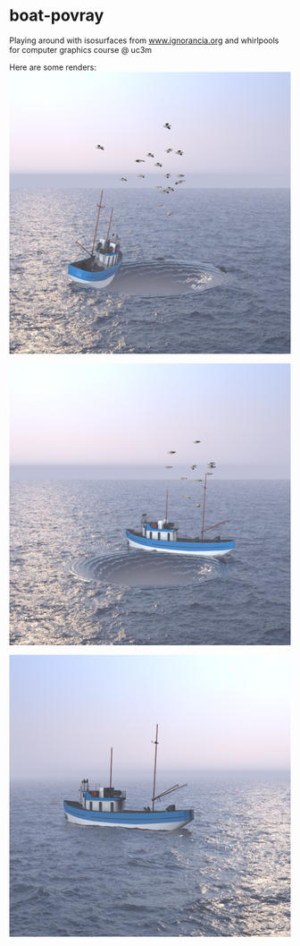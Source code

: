 # boat-povray
Playing around with isosurfaces from www.ignorancia.org and whirlpools for computer graphics course @  uc3m

Here are some renders:
![main render](RENDERS/main_view.png "BOAT IN DANGER")

![main render 2](RENDERS/main_view2.png "BOAT SAILING")

![render](RENDERS/sea_boat.png "BOAT SAILING")
